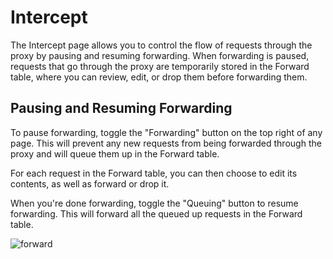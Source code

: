 # Intercept

The Intercept page allows you to control the flow of requests through the proxy by pausing and resuming forwarding. When forwarding is paused, requests that go through the proxy are temporarily stored in the Forward table, where you can review, edit, or drop them before forwarding them.

## Pausing and Resuming Forwarding

To pause forwarding, toggle the "Forwarding" button on the top right of any page. This will prevent any new requests from being forwarded through the proxy and will queue them up in the Forward table.

For each request in the Forward table, you can then choose to edit its contents, as well as forward or drop it.

When you're done forwarding, toggle the "Queuing" button to resume forwarding. This will forward all the queued up requests in the Forward table.

![forward](/_images/forward.png)
